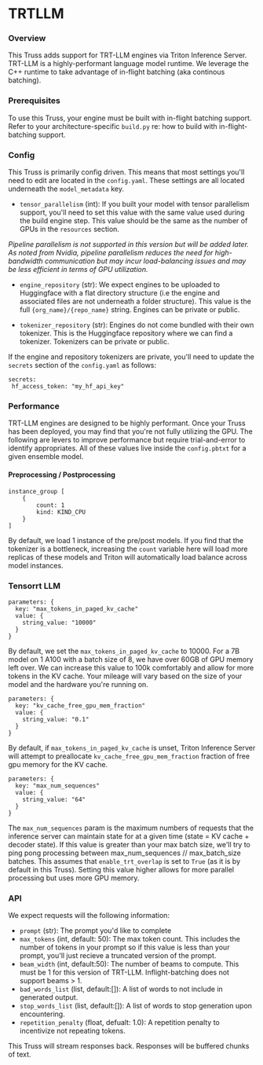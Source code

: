 

# TRTLLM

### Overview
This Truss adds support for TRT-LLM engines via Triton Inference Server. TRT-LLM is a highly-performant language model runtime. We leverage the C++ runtime to take advantage of in-flight batching (aka continous batching).

### Prerequisites

To use this Truss, your engine must be built with in-flight batching support. Refer to your architecture-specific `build.py` re: how to build with in-flight-batching support.

### Config

This Truss is primarily config driven. This means that most settings you'll need to edit are located in the `config.yaml`. These settings are all located underneath the `model_metadata` key.

- `tensor_parallelism` (int): If you built your model with tensor parallelism support, you'll need to set this value with the same value used during the build engine step. This value should be the same as the number of GPUs in the `resources` section.

*Pipeline parallelism is not supported in this version but will be added later. As noted from Nvidia, pipeline parallelism reduces the need for high-bandwidth communication but may incur load-balancing issues and may be less efficient in terms of GPU utilization.*

- `engine_repository` (str): We expect engines to be uploaded to Huggingface with a flat directory structure (i.e the engine and associated files are not underneath a folder structure). This value is the full `{org_name}/{repo_name}` string. Engines can be private or public.

- `tokenizer_repository` (str): Engines do not come bundled with their own tokenizer. This is the Huggingface repository where we can find a tokenizer. Tokenizers can be private or public.

If the engine and repository tokenizers are private, you'll need to update the `secrets` section of the `config.yaml` as follows:

```
secrets:
 hf_access_token: "my_hf_api_key"
```

### Performance

TRT-LLM engines are designed to be highly performant. Once your Truss has been deployed, you may find that you're not fully utilizing the GPU. The following are levers to improve performance but require trial-and-error to identify appropriates. All of these values live inside the `config.pbtxt` for a given ensemble model.

#### Preprocessing / Postprocessing

```
instance_group [
    {
        count: 1
        kind: KIND_CPU
    }
]
```
By default, we load 1 instance of the pre/post models. If you find that the tokenizer is a bottleneck, increasing the `count` variable here will load more replicas of these models and Triton will automatically load balance across model instances.

### Tensorrt LLM
```
parameters: {
  key: "max_tokens_in_paged_kv_cache"
  value: {
    string_value: "10000"
  }
}
```
By default, we set the `max_tokens_in_paged_kv_cache` to 10000. For a 7B model on 1 A100 with a batch size of 8, we have over 60GB of GPU memory left over. We can increase this value to 100k comfortably and allow for more tokens in the KV cache. Your mileage will vary based on the size of your model and the hardware you're running on.

```
parameters: {
  key: "kv_cache_free_gpu_mem_fraction"
  value: {
    string_value: "0.1"
  }
}
```
By default, if `max_tokens_in_paged_kv_cache` is unset, Triton Inference Server will attempt to preallocate `kv_cache_free_gpu_mem_fraction` fraction of free gpu memory for the KV cache.

```
parameters: {
  key: "max_num_sequences"
  value: {
    string_value: "64"
  }
}
```
The `max_num_sequences` param is the maximum numbers of requests that the inference server can maintain state for at a given time (state = KV cache + decoder state). If this value is greater than your max batch size, we'll try to ping pong processing between max_num_sequences // max_batch_size batches. This assumes that `enable_trt_overlap` is set to `True` (as it is by default in this Truss). Setting this value higher allows for more parallel processing but uses more GPU memory.

### API

We expect requests will the following information:


- ```prompt``` (str): The prompt you'd like to complete
- ```max_tokens``` (int, default: 50): The max token count. This includes the number of tokens in your prompt so if this value is less than your prompt, you'll just recieve a truncated version of the prompt.
- ```beam_width``` (int, default:50): The number of beams to compute. This must be 1 for this version of TRT-LLM. Inflight-batching does not support beams > 1.
- ```bad_words_list``` (list, default:[]): A list of words to not include in generated output.
- ```stop_words_list``` (list, default:[]): A list of words to stop generation upon encountering.
- ```repetition_penalty``` (float, defualt: 1.0): A repetition penalty to incentivize not repeating tokens.

This Truss will stream responses back. Responses will be buffered chunks of text.
